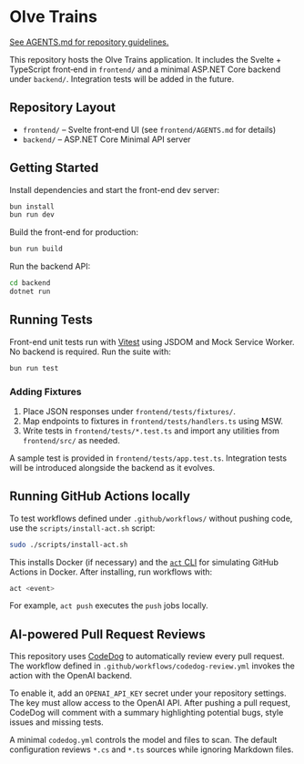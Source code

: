 # Olve Trains
[See AGENTS.md for repository guidelines.](./AGENTS.md)

This repository hosts the Olve Trains application. It includes the Svelte +
TypeScript front‑end in `frontend/` and a minimal ASP.NET Core backend under
`backend/`. Integration tests will be added in the future.

## Repository Layout

- `frontend/` – Svelte front‑end UI (see `frontend/AGENTS.md` for details)
- `backend/` – ASP.NET Core Minimal API server

## Getting Started

Install dependencies and start the front-end dev server:

```bash
bun install
bun run dev
```

Build the front-end for production:

```bash
bun run build
```

Run the backend API:

```bash
cd backend
dotnet run
```

## Running Tests

Front-end unit tests run with [Vitest](https://vitest.dev/) using JSDOM and Mock Service Worker.
No backend is required. Run the suite with:

```bash
bun run test
```

### Adding Fixtures

1. Place JSON responses under `frontend/tests/fixtures/`.
2. Map endpoints to fixtures in `frontend/tests/handlers.ts` using MSW.
3. Write tests in `frontend/tests/*.test.ts` and import any utilities from `frontend/src/` as needed.

A sample test is provided in `frontend/tests/app.test.ts`.
Integration tests will be introduced alongside the backend as it evolves.

## Running GitHub Actions locally

To test workflows defined under `.github/workflows/` without pushing code, use
the `scripts/install-act.sh` script:

```bash
sudo ./scripts/install-act.sh
```

This installs Docker (if necessary) and the [`act` CLI](https://github.com/nektos/act)
for simulating GitHub Actions in Docker. After installing, run workflows with:

```bash
act <event>
```

For example, `act push` executes the `push` jobs locally.

## AI-powered Pull Request Reviews

This repository uses [CodeDog](https://codedog.ai) to automatically review every
pull request. The workflow defined in `.github/workflows/codedog-review.yml`
invokes the action with the OpenAI backend.

To enable it, add an `OPENAI_API_KEY` secret under your repository settings. The
key must allow access to the OpenAI API. After pushing a pull request, CodeDog
will comment with a summary highlighting potential bugs, style issues and
missing tests.

A minimal `codedog.yml` controls the model and files to scan. The default
configuration reviews `*.cs` and `*.ts` sources while ignoring Markdown files.
